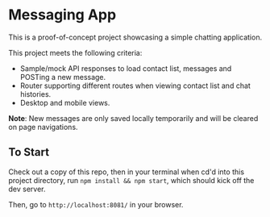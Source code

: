# Messaging App

This is a proof-of-concept project showcasing a simple chatting application.

This project meets the following criteria:

- Sample/mock API responses to load contact list, messages and POSTing a new message.
- Router supporting different routes when viewing contact list and chat histories.
- Desktop and mobile views.

**Note**: New messages are only saved locally temporarily and will be cleared on page navigations.

## To Start

Check out a copy of this repo, then in your terminal when cd'd into this project directory, run `npm install && npm start`, which should kick off the dev server.

Then, go to `http://localhost:8081/` in your browser.
